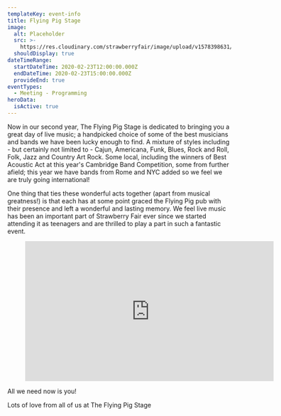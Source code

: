 ```yaml
---
templateKey: event-info
title: Flying Pig Stage
image:
  alt: Placeholder
  src: >-
    https://res.cloudinary.com/strawberryfair/image/upload/v1578398631/Events/flying-pig_yyce2k.jpg
  shouldDisplay: true
dateTimeRange:
  startDateTime: 2020-02-23T12:00:00.000Z
  endDateTime: 2020-02-23T15:00:00.000Z
  provideEnd: true
eventTypes:
  - Meeting - Programming
heroData:
  isActive: true
---
```

Now in our second year, The Flying Pig Stage is dedicated to bringing you a great day of live music; a handpicked choice of some of the best musicians and bands we have been lucky enough to find. A mixture of styles including -  but certainly not limited to - Cajun, Americana, Funk, Blues, Rock and Roll, Folk, Jazz and Country Art Rock. Some local, including the winners of Best Acoustic Act at this year's Cambridge Band Competition, some from further afield; this year we have bands from Rome and NYC added so we feel we are truly going international!

One thing that ties these wonderful acts together  (apart from musical greatness!) is that each has at some point graced the Flying Pig pub with their presence and left a wonderful and lasting memory. We feel live music has been an important part of Strawberry Fair ever since we started attending it as teenagers and are thrilled to play a part in such a fantastic event.

<figure class="video-container"><iframe height="315" width="560" src="https://www.youtube.com/embed/dAiXlxtEd2k" frameborder="0" allowfullscreen="true"></iframe></figure>

All we need now is you!

Lots of love from all of us at The Flying Pig Stage
